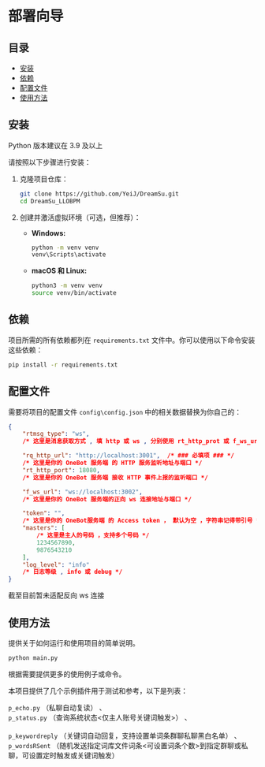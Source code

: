 # 部署向导

## 目录

- [安装](#安装)
- [依赖](#依赖)
- [配置文件](#配置文件)
- [使用方法](#使用方法)

## 安装

Python 版本建议在 3.9 及以上

请按照以下步骤进行安装：

1. 克隆项目仓库：

   ```bash
   git clone https://github.com/YeiJ/DreamSu.git
   cd DreamSu_LLOBPM
   ```

2. 创建并激活虚拟环境（可选，但推荐）：

   - **Windows:**

     ```bash
     python -m venv venv
     venv\Scripts\activate
     ```

   - **macOS 和 Linux:**

     ```bash
     python3 -m venv venv
     source venv/bin/activate
     ```

## 依赖

项目所需的所有依赖都列在 `requirements.txt` 文件中。你可以使用以下命令安装这些依赖：

```bash
pip install -r requirements.txt
```

## 配置文件

需要将项目的配置文件 `config\config.json` 中的相关数据替换为你自己的：

```json
{
    "rtmsg_type": "ws", 
    /* 这里是消息获取方式 , 填 http 或 ws , 分别使用 rt_http_prot 或 f_ws_url */

    "rq_http_url": "http://localhost:3001",  /* ### 必填项 ### */
    /* 这里是你的 OneBot 服务端 的 HTTP 服务监听地址与端口 */
    "rt_http_port": 18080,  
    /* 这里是你的 OneBot 服务端 接收 HTTP 事件上报的监听端口 */

    "f_ws_url": "ws://localhost:3002",  
    /* 这里是你的 OneBot 服务端的正向 ws 连接地址与端口 */

    "token": "",  
    /* 这里是你的 OneBot服务端 的 Access token ， 默认为空 ，字符串记得带引号 */
    "masters": [  
        /* 这里是主人的号码 ，支持多个号码 */
        1234567890, 
        9876543210
    ],
    "log_level": "info"  
    /* 日志等级 , info 或 debug */
}
```

截至目前暂未适配反向 ws 连接

## 使用方法

提供关于如何运行和使用项目的简单说明。

```bash
python main.py
```

根据需要提供更多的使用例子或命令。

本项目提供了几个示例插件用于测试和参考，以下是列表：

`p_echo.py` （私聊自动复读） 、\
`p_status.py` （查询系统状态<仅主人账号关键词触发>） 、\
\
`p_keywordreply` （关键词自动回复，支持设置单词条群聊私聊黑白名单） 、\
`p_wordsRSent` （随机发送指定词库文件词条<可设置词条个数>到指定群聊或私聊，可设置定时触发或关键词触发）
